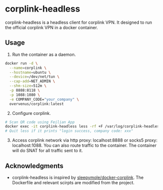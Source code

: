 # corplink-headless

corplink-headless is a headless client for corplink VPN. It designed to run the official corplink VPN in a docker container.

## Usage

1. Run the container as a daemon.

```bash
docker run -d \
  --name=corplink \
  --hostname=ubuntu \
  --device=/dev/net/tun \
  --cap-add=NET_ADMIN \
  --shm-size=512m \
  -p 8888:8118 \
  -p 1088:1080 \
  -e COMPANY_CODE="your_company" \
  overvenus/corplink:latest
```

2. Configure corplink.

```bash
# Scan QR code using Feilian App
docker exec -it corplink-headless less -rf +F /var/log/corplink-headless/stdout.log
# Quit less if it prints "login success, company code: xxx"
```

3. Access corplink network via http proxy: localhost:8888 or socks5 proxy: localhost:1088.
  You can also route traffic to the container. The container will do SNAT for all traffic sent to it.

## Acknowledgments

* corplink-headless is inspired by [sleepymole/docker-corplink](https://github.com/sleepymole/docker-corplink).
  The Dockerfile and relevant scirpts are modified from the project.

